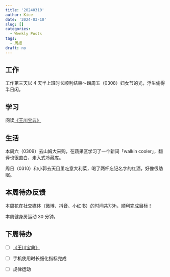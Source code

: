 ```yaml
---
title: '20240310'
author: Kice
date: '2024-03-10'
slug: []
categories:
  - Weekly Posts
tags:
  - 周报
draft: no
---
```




## 工作

工作第三天以 4 天半上班时长顺利结束～蹭周五（0308）妇女节的光，浮生偷得半日闲。

## 学习

阅读[《王川宝典》](https://twitter.com/OdysseysEth/status/1749984271388008782)

## 生活

本周六（0309）去山姆大采购，在蔬果区学习了一个新词「walkin cooler」，翻译也很直白，走入式冷藏库。

周日（0310）和小郭去天目里吃意大利菜，喝了两杯忘记名字的红酒，好像很助眠。

## 本周待办反馈

本周花在社交媒体（微博、抖音、小红书）的时间共7.3h，顺利完成目标！

本周健身房运动 30 分钟。

## 下周待办

- [ ] [《王川宝典》](https://twitter.com/OdysseysEth/status/1749984271388008782)
- [ ] 手机使用时长细化指标完成
- [ ] 规律运动


